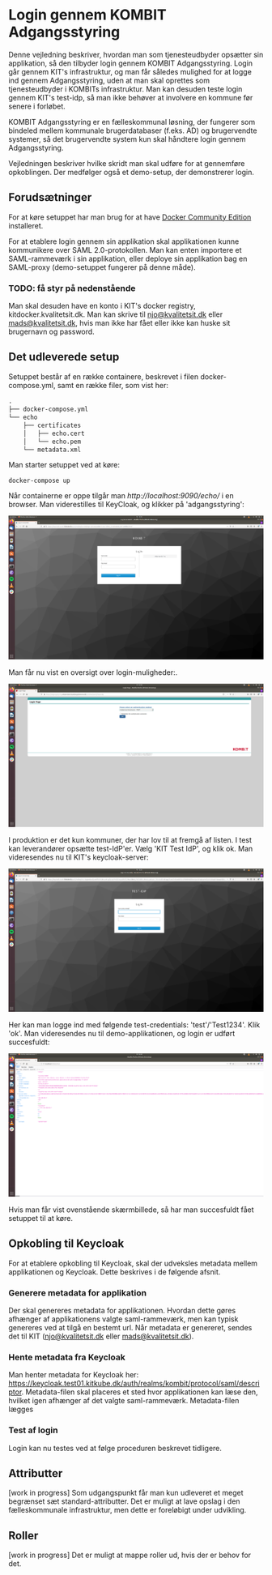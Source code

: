 # Login gennem KOMBIT Adgangsstyring
Denne vejledning beskriver, hvordan man som tjenesteudbyder opsætter sin applikation, så den tilbyder login gennem KOMBIT Adgangsstyring. Login går gennem KIT's infrastruktur, og man får således mulighed for at logge ind gennem Adgangsstyring, uden at man skal oprettes som tjenesteudbyder i KOMBITs infrastruktur. Man kan desuden teste login gennem KIT's test-idp, så man ikke behøver at involvere en kommune før senere i forløbet.

KOMBIT Adgangsstyring er en fælleskommunal løsning, der fungerer som bindeled mellem kommunale brugerdatabaser (f.eks. AD) og brugervendte systemer, så det brugervendte system kun skal håndtere login gennem Adgangsstyring.

Vejledningen beskriver hvilke skridt man skal udføre for at gennemføre opkoblingen. Der medfølger også et demo-setup, der demonstrerer login.

## Forudsætninger
For at køre setuppet har man brug for at have [Docker Community Edition](https://docs.docker.com/install/) installeret. 

For at etablere login gennem sin applikation skal applikationen kunne kommunikere over SAML 2.0-protokollen. Man kan enten importere et SAML-rammeværk i sin applikation, eller deploye sin applikation bag en SAML-proxy (demo-setuppet fungerer på denne måde).

### TODO: få styr på nedenstående
Man skal desuden have en konto i KIT's docker registry, kitdocker.kvalitetsit.dk. Man kan skrive til njo@kvalitetsit.dk eller mads@kvalitetsit.dk, hvis man ikke har fået eller ikke kan huske sit brugernavn og password.

## Det udleverede setup
Setuppet består af en række containere, beskrevet i filen docker-compose.yml, samt en række filer, som vist her:

```
.
├── docker-compose.yml
└── echo
    ├── certificates
    │   ├── echo.cert
    │   └── echo.pem
    └── metadata.xml

```
Man starter setuppet ved at køre:

```
docker-compose up
```

Når containerne er oppe tilgår man _http://localhost:9090/echo/_ i en browser. Man viderestilles til KeyCloak, og klikker på 'adgangsstyring':

![keycloak](images/keycloak_login.png)

Man får nu vist en oversigt over login-muligheder:.

![adgangsstyring](images/adgangsstyring_login.png)

I produktion er det kun kommuner, der har lov til at fremgå af listen. I test kan leverandører opsætte test-IdP'er. Vælg 'KIT Test IdP', og klik ok. Man videresendes nu til KIT's keycloak-server:

![test-idp](images/test_idp.png)

Her kan man logge ind med følgende test-credentials: 'test'/'Test1234'. Klik 'ok'. Man videresendes nu til demo-applikationen, og login er udført succesfuldt:

![echo](images/echo.png)

Hvis man får vist ovenstående skærmbillede, så har man succesfuldt fået setuppet til at køre.

## Opkobling til Keycloak
For at etablere opkobling til Keycloak, skal der udveksles metadata mellem applikationen og Keycloak. Dette beskrives i de følgende afsnit.

### Generere metadata for applikation
Der skal genereres metadata for applikationen. Hvordan dette gøres afhænger af applikationens valgte saml-rammeværk, men kan typisk genereres ved at tilgå en bestemt url. Når metadata er genereret, sendes det til KIT (njo@kvalitetsit.dk eller mads@kvalitetsit.dk).

### Hente metadata fra Keycloak
Man henter metadata for Keycloak her: https://keycloak.test01.kitkube.dk/auth/realms/kombit/protocol/saml/descriptor. Metadata-filen skal placeres et sted hvor applikationen kan læse den, hvilket igen afhænger af det valgte saml-rammeværk. Metadata-filen lægges 

### Test af login
Login kan nu testes ved at følge proceduren beskrevet tidligere.

## Attributter
[work in progress] Som udgangspunkt får man kun udleveret et meget begrænset sæt standard-attributter. Det er muligt at lave opslag i den fælleskommunale infrastruktur, men dette er foreløbigt under udvikling.

## Roller
[work in progress] Det er muligt at mappe roller ud, hvis der er behov for det.

